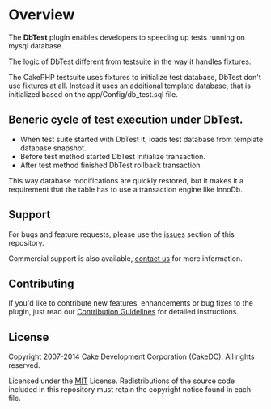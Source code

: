 Overview
========

The **DbTest** plugin enables developers to speeding up tests running on mysql database.

The logic of DbTest different from testsuite in the way it handles fixtures.

The CakePHP testsuite uses fixtures to initialize test database, DbTest don't use fixtures at all.
Instead it uses an additional template database, that is initialized based on the app/Config/db_test.sql file.

Beneric cycle of test execution under DbTest.
--------------------------------------------------------------

* When test suite started with DbTest it, loads test database from template database snapshot.
* Before test method started DbTest initialize transaction.
* After test method finished DbTest rollback transaction.

This way database modifications are quickly restored, but it makes it a requirement that the table has to use a transaction engine like InnoDb.

Support
-----------

For bugs and feature requests, please use the [issues](https://git.cakedc.com/cakedc/db_test/issues) section of this repository.

Commercial support is also available, [contact us](http://cakedc.com/contact) for more information.

Contributing
------------

If you'd like to contribute new features, enhancements or bug fixes to the plugin, just read our [Contribution Guidelines](http://cakedc.com/plugins) for detailed instructions.

License
-------

Copyright 2007-2014 Cake Development Corporation (CakeDC). All rights reserved.

Licensed under the [MIT](http://www.opensource.org/licenses/mit-license.php) License. Redistributions of the source code included in this repository must retain the copyright notice found in each file.
